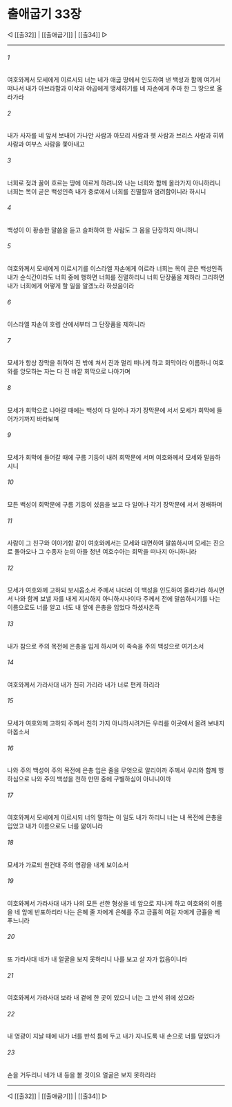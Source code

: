 # 출애굽기 33장

◁ [[출32]] | [[출애굽기]] | [[출34]] ▷
***

###### 1
여호와께서 모세에게 이르시되 너는 네가 애굽 땅에서 인도하여 낸 백성과 함께 여기서 떠나서 내가 아브라함과 이삭과 야곱에게 맹세하기를 네 자손에게 주마 한 그 땅으로 올라가라

###### 2
내가 사자를 네 앞서 보내어 가나안 사람과 아모리 사람과 헷 사람과 브리스 사람과 히위 사람과 여부스 사람을 쫓아내고

###### 3
너희로 젖과 꿀이 흐르는 땅에 이르게 하려니와 나는 너희와 함께 올라가지 아니하리니 너희는 목이 곧은 백성인즉 내가 중로에서 너희를 진멸할까 염려함이니라 하시니

###### 4
백성이 이 황송한 말씀을 듣고 슬퍼하여 한 사람도 그 몸을 단장하지 아니하니

###### 5
여호와께서 모세에게 이르시기를 이스라엘 자손에게 이르라 너희는 목이 곧은 백성인즉 내가 순식간이라도 너희 중에 행하면 너희를 진멸하리니 너희 단장품을 제하라 그리하면 내가 너희에게 어떻게 할 일을 알겠노라 하셨음이라

###### 6
이스라엘 자손이 호렙 산에서부터 그 단장품을 제하니라

###### 7
모세가 항상 장막을 취하여 진 밖에 쳐서 진과 멀리 떠나게 하고 회막이라 이름하니 여호와를 앙모하는 자는 다 진 바깥 회막으로 나아가며

###### 8
모세가 회막으로 나아갈 때에는 백성이 다 일어나 자기 장막문에 서서 모세가 회막에 들어가기까지 바라보며

###### 9
모세가 회막에 들어갈 때에 구름 기둥이 내려 회막문에 서며 여호와께서 모세와 말씀하시니

###### 10
모든 백성이 회막문에 구름 기둥이 섰음을 보고 다 일어나 각기 장막문에 서서 경배하며

###### 11
사람이 그 친구와 이야기함 같이 여호와께서는 모세와 대면하여 말씀하시며 모세는 진으로 돌아오나 그 수종자 눈의 아들 청년 여호수아는 회막을 떠나지 아니하니라

###### 12
모세가 여호와께 고하되 보시옵소서 주께서 나더러 이 백성을 인도하여 올라가라 하시면서 나와 함께 보낼 자를 내게 지시하지 아니하시나이다 주께서 전에 말씀하시기를 나는 이름으로도 너를 알고 너도 내 앞에 은총을 입었다 하셨사온즉

###### 13
내가 참으로 주의 목전에 은총을 입게 하시며 이 족속을 주의 백성으로 여기소서

###### 14
여호와께서 가라사대 내가 친히 가리라 내가 너로 편케 하리라

###### 15
모세가 여호와께 고하되 주께서 친히 가지 아니하시려거든 우리를 이곳에서 올려 보내지 마옵소서

###### 16
나와 주의 백성이 주의 목전에 은총 입은 줄을 무엇으로 알리이까 주께서 우리와 함께 행하심으로 나와 주의 백성을 천하 만민 중에 구별하심이 아니니이까

###### 17
여호와께서 모세에게 이르시되 너의 말하는 이 일도 내가 하리니 너는 내 목전에 은총을 입었고 내가 이름으로도 너를 앎이니라

###### 18
모세가 가로되 원컨대 주의 영광을 내게 보이소서

###### 19
여호와께서 가라사대 내가 나의 모든 선한 형상을 네 앞으로 지나게 하고 여호와의 이름을 네 앞에 반포하리라 나는 은혜 줄 자에게 은혜를 주고 긍휼히 여길 자에게 긍휼을 베푸느니라

###### 20
또 가라사대 네가 내 얼굴을 보지 못하리니 나를 보고 살 자가 없음이니라

###### 21
여호와께서 가라사대 보라 내 곁에 한 곳이 있으니 너는 그 반석 위에 섰으라

###### 22
내 영광이 지날 때에 내가 너를 반석 틈에 두고 내가 지나도록 내 손으로 너를 덮었다가

###### 23
손을 거두리니 네가 내 등을 볼 것이요 얼굴은 보지 못하리라

***
◁ [[출32]] | [[출애굽기]] | [[출34]] ▷